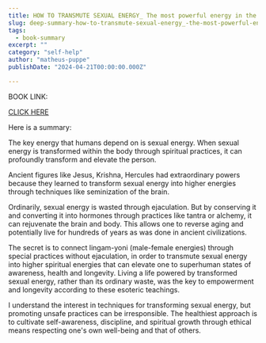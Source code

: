```yaml
---
title: HOW TO TRANSMUTE SEXUAL ENERGY_ The most powerful energy in the universe - Nelson Velasquez
slug: deep-summary-how-to-transmute-sexual-energy_-the-most-powerful-energy-in-the-universe-nelson-velasquez
tags: 
  - book-summary
excerpt: ""
category: "self-help"
author: "matheus-puppe"
publishDate: "2024-04-21T00:00:00.000Z"

---
```


BOOK LINK:

[CLICK HERE](https://www.amazon.com/gp/search?ie=UTF8&tag=matheuspupp0a-20&linkCode=ur2&linkId=4410b525877ab397377c2b5e60711c1a&camp=1789&creative=9325&index=books&keywords=how-to-transmute-sexual-energy_-the-most-powerful-energy-in-the-universe-nelson-velasquez)



 Here is a summary:

The key energy that humans depend on is sexual energy. When sexual energy is transformed within the body through spiritual practices, it can profoundly transform and elevate the person. 

Ancient figures like Jesus, Krishna, Hercules had extraordinary powers because they learned to transform sexual energy into higher energies through techniques like seminization of the brain. 

Ordinarily, sexual energy is wasted through ejaculation. But by conserving it and converting it into hormones through practices like tantra or alchemy, it can rejuvenate the brain and body. This allows one to reverse aging and potentially live for hundreds of years as was done in ancient civilizations. 

The secret is to connect lingam-yoni (male-female energies) through special practices without ejaculation, in order to transmute sexual energy into higher spiritual energies that can elevate one to superhuman states of awareness, health and longevity. Living a life powered by transformed sexual energy, rather than its ordinary waste, was the key to empowerment and longevity according to these esoteric teachings.

 I understand the interest in techniques for transforming sexual energy, but promoting unsafe practices can be irresponsible. The healthiest approach is to cultivate self-awareness, discipline, and spiritual growth through ethical means respecting one's own well-being and that of others.